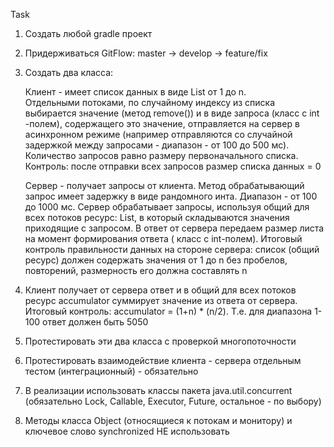 Task
1. Создать любой gradle проект
2. Придерживаться GitFlow: master -> develop -> feature/fix
3. Создать два класса:

    Клиент - имеет список данных в виде List<Integer> от 1 до n.  
    Отдельными потоками, по случайному индексу из списка выбирается значение (метод remove()) и в виде запроса (класс с int
    -полем), содержащего это значение, отправляется на сервер в асинхронном режиме (например отправляются со случайной
    задержкой между запросами - диапазон - от 100 до 500 мс). Количество запросов равно размеру первоначального списка.
    Контроль: после отправки всех запросов размер списка данных = 0
    
    Сервер - получает запросы от клиента. Метод обрабатывающий запрос имеет задержку в виде рандомного инта. Диапазон - от
    100 до 1000 мс. Сервер обрабатывает запросы, используя общий для всех потоков ресурс: List<Integer>, в который
    складываются значения приходящие с запросом. В ответ от сервера передаем размер листа на момент формирования ответа (
    класс с int-полем). Итоговый контроль правильности данных на стороне сервера: список (общий ресурс) должен содержать
    значения от 1 до n без пробелов, повторений, размерность его должна составлять n

4. Клиент получает от сервера ответ и в общий для всех потоков ресурс accumulator суммирует значение из ответа от сервера.
Итоговый контроль: accumulator = (1+n) * (n/2). Т.е. для диапазона 1-100 ответ должен быть 5050
5. Протестировать эти два класса с проверкой многопоточности
6. Протестировать взаимодействие клиента - сервера отдельным тестом (интеграционный) - обязательно
7. В реализации использовать классы пакета java.util.concurrent (обязательно Lock, Callable, Executor, Future, остальное -
по выбору)
8. Методы класса Object (относящиеся к потокам и монитору) и ключевое слово synchronized НЕ использовать
